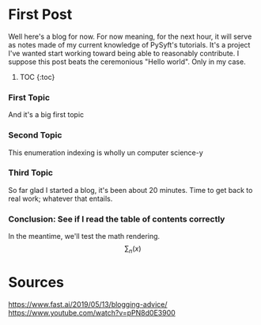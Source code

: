 # First Post

Well here's a blog for now. For now meaning, for the next hour, it will serve as notes made of my current knowledge of PySyft's tutorials. It's a project I've wanted start working toward being able to reasonably contribute. I suppose this post beats the ceremonious "Hello world". Only in my case.  

1. TOC 
{:toc} 


### First Topic 
And it's a big first topic

### Second Topic 
This enumeration indexing is wholly un computer science-y

### Third Topic 
So far glad I started a blog, it's been about 20 minutes. Time to get back to real work; whatever that entails.

### Conclusion: See if I read the table of contents correctly 
In the meantime, we'll test the math rendering.
$$
\sum_n (x)
$$

# Sources
https://www.fast.ai/2019/05/13/blogging-advice/  
https://www.youtube.com/watch?v=pPN8d0E3900
